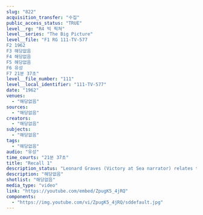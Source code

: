 ```yaml
---
slug: "822"
acquisition_transfer: "수집"
public_access_status: "TRUE"
level__rg: "R4 빅 픽쳐"
level__series: "The Big Picture"
level__file: "F1 RG 111-TV-577
F2 1962
F3 해당없음
F4 해당없음
F5 해당없음
F6 유성
F7 21분 37초"
level__file_number: "111"
level__local_identifier: "111-TV-577"
date: "1962"
venues: 
  - "해당없음"
sources: 
  - "해당없음"
creators: 
  - "해당없음"
subjects: 
  - "해당없음"
tags: 
  - "해당없음"
audio: "유성"
time_courts: "21분 37초"
title: "Recall 1"
description_status: "Leonard Graves (Victory at Sea narrator) relates the return to active service of two famous divisions: the 1st Armored and the 5th Infantry."
description: "해당없음"
shotlist: "해당없음"
media_type: "video"
link: "https://youtube.com/embed/ZpugK5_4jRQ"
components: 
  - "https://img.youtube.com/vi/ZpugK5_4jRQ/sddefault.jpg"
---
```

